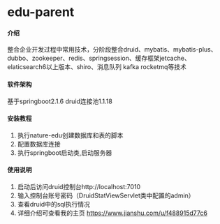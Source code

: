 # edu-parent

#### 介绍
整合企业开发过程中常用技术，分阶段整合druid、mybatis、mybatis-plus、dubbo、zookeeper、redis、springsession、缓存框架jetcache、elaticsearch6以上版本、shiro、消息队列 kafka rocketmq等技术

#### 软件架构
基于springboot2.1.6
druid连接池1.1.18

#### 安装教程

1. 执行nature-edu创建数据库和表的脚本
2. 配置数据库连接
3. 执行springboot启动类,启动服务器

#### 使用说明

1. 启动后访问druid控制台http://localhost:7010
2. 输入控制台账号密码（DruidStatViewServlet类中配置的admin）
3. 查看druid中的sql执行情况
4. 详细介绍可查看我的主页 https://www.jianshu.com/u/f488915d77c6



